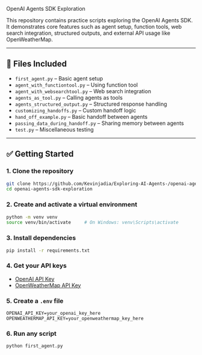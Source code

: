 OpenAI Agents SDK Exploration

This repository contains practice scripts exploring the OpenAI Agents SDK. It demonstrates core features such as agent setup, function tools, web search integration, structured outputs, and external API usage like OpenWeatherMap.

---

## 📁 Files Included

- `first_agent.py` – Basic agent setup  
- `agent_with_functiontool.py` – Using function tool  
- `agent_with_websearchtool.py` – Web search integration  
- `agents_as_tool.py` – Calling agents as tools  
- `agents_structured_output.py` – Structured response handling  
- `customizing_handoffs.py` – Custom handoff logic  
- `hand_off_example.py` – Basic handoff between agents  
- `passing_data_during_handoff.py` – Sharing memory between agents  
- `test.py` – Miscellaneous testing  

---

## ✅ Getting Started

### 1. Clone the repository

```bash
git clone https://github.com/Kevinjadia/Exploring-AI-Agents-/openai-agents-sdk.git
cd openai-agents-sdk-exploration
```
### 2. Create and activate a virtual environment

```bash
python -m venv venv
source venv/bin/activate     # On Windows: venv\Scripts\activate

```
### 3. Install dependencies

```bash
pip install -r requirements.txt
```
### 4. Get your API keys

- [OpenAI API Key](https://platform.openai.com/account/api-keys)  
- [OpenWeatherMap API Key](https://home.openweathermap.org/api_keys)

### 5. Create a `.env` file

```env
OPENAI_API_KEY=your_openai_key_here
OPENWEATHERMAP_API_KEY=your_openweathermap_key_here
```
### 6. Run any script

```bash
python first_agent.py
```
